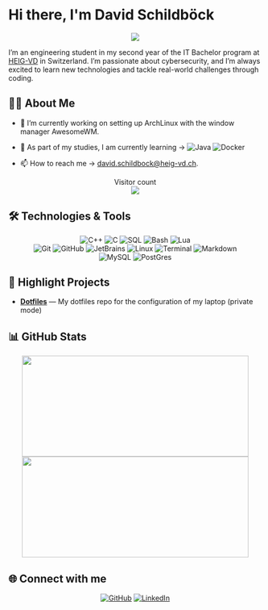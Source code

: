 # Hi there, I'm David Schildböck

<p align="center">
  <a href="https://github.com/DenverCoder1/readme-typing-svg"><img src="https://readme-typing-svg.herokuapp.com?font=JetBrains&color=cyan&size=25&center=true&vCenter=true&width=600&height=100&lines=Cybersecurity+student;Learning+at+HEIG-VD;From+Switzerland"></a>
</p>

I’m an engineering student in my second year of the IT Bachelor program at [HEIG-VD](https://www.heig-vd.ch/) in Switzerland. I’m passionate about cybersecurity, and I’m always excited to learn new technologies and tackle real-world challenges through coding.

## 👨‍💻 About Me

- 🔭 I’m currently working on setting up ArchLinux with the window manager AwesomeWM.
- 🌱 As part of my studies, I am currently learning &rarr; ![Java](https://img.shields.io/badge/Code-Java-informational?style=flat&logo=openjdk&logoColor=white&color=6aa6f8) ![Docker](https://img.shields.io/badge/Tools-Docker-informational?style=flat&logo=docker&logoColor=white&color=6aa6f8)

- 📫 How to reach me &rarr; [david.schildbock@heig-vd.ch](mailto:david.schildbock@heig-vd.ch).

<p align="center"> 
  Visitor count<br>
  <img src="https://profile-counter.glitch.me/shadowkudo/count.svg" />
</p>

## 🛠️ Technologies & Tools

<div align="center">
  <img src="https://img.shields.io/badge/Code-C++-informational?style=flat&logo=c%2B%2B&logoColor=white&color=6aa6f8" alt="C++">
  <img src="https://img.shields.io/badge/Code-C-informational?style=flat&logo=c&logoColor=white&color=6aa6f8" alt="C">
  <img src="https://img.shields.io/badge/Code-SQL-informational?style=flat&logo=postgresql&logoColor=white&color=6aa6f8" alt="SQL">
  <img src="https://img.shields.io/badge/Code-Bash-informational?style=flat&logo=gnu-bash&logoColor=white&color=6aa6f8" alt="Bash">
  <img src="https://img.shields.io/badge/Code-Lua-informational?style=flat&logo=lua&logoColor=white&color=6aa6f8" alt="Lua">
</div>

<div align="center">
  <img src="https://img.shields.io/badge/Tools-Git-informational?style=flat&logo=git&logoColor=white&color=6aa6f8" alt="Git">
  <img src="https://img.shields.io/badge/Tools-GitHub-informational?style=flat&logo=gitHub&logoColor=white&color=6aa6f8" alt="GitHub">
  <img src="https://img.shields.io/badge/Tools-JetBrains-informational?style=flat&logo=jetbrains&logoColor=white&color=6aa6f8" alt="JetBrains">
  <img src="https://img.shields.io/badge/OS-Linux-informational?style=flat&logo=linux&logoColor=white&color=6aa6f8" alt="Linux">
  <img src="https://img.shields.io/badge/Tools-Terminal-informational?style=flat&logo=gnu-bash&logoColor=white&color=6aa6f8" alt="Terminal">
  <img src="https://img.shields.io/badge/Tools-Markdown-informational?style=flat&logo=markdown&logoColor=white&color=6aa6f8" alt="Markdown">
</div>

<div align="center">
  <img src="https://img.shields.io/badge/Database-MySQL-informational?style=flat&logo=mysql&logoColor=white&color=6aa6f8" alt="MySQL">
  <img src="https://img.shields.io/badge/Database-PostGres-informational?style=flat&logo=postgresql&logoColor=white&color=6aa6f8" alt="PostGres">
</div>

## 🚀 Highlight Projects

- [**Dotfiles**](https://github.com/shadowkudo/ArchLinux) — My dotfiles repo for the configuration of my laptop (private mode)
<!-- ![Readme Card](https://github-readme-stats.vercel.app/api/pin/?username=shadowkudo&repo=ArchLinux&show_icons=true) Private repo does not show up !-->

## 📊 GitHub Stats

<div align="center">
  <a href="https://github.com/shadowkudo">
    <img href="https://github.com/shadowkudo/" src="https://github-readme-stats.vercel.app/api?username=shadowkudo&show_icons=true&count_private=true&theme=react&hide_border=true&bg_color=1F222E&title_color=F85D7F&rank_icon=github&icon_color=6aa6f8" width="450" height="200"/></a>
  <a href="https://github.com/shadowkudo">
    <img href="https://github.com/shadowkudo/" src="https://github-readme-stats.vercel.app/api/top-langs/?username=shadowkudo&layout=compact&theme=react&hide_border=true&bg_color=1F222E&title_color=F85D7F&icon_color=F8D866" width="450" height="200"/></a>
</div>

## 🌐 Connect with me

<div align="center">
  <a href="https://github.com/shadowkudo">
  <img src="https://img.shields.io/badge/GitHub-100000?style=for-the-badge&logo=github&logoColor=white" alt="GitHub"></a>
  <a href="https://www.linkedin.com/in/david-schildboeck-275ds2000/">
  <img src="https://img.shields.io/badge/linkedin-%230077B5.svg?style=for-the-badge&logo=linkedin&logoColor=white" alt="LinkedIn"></a>
</div>
